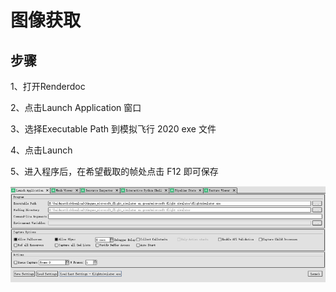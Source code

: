 # 图像获取
## 步骤
1、打开Renderdoc

2、点击Launch Application 窗口

3、选择Executable Path 到模拟飞行 2020 exe 文件

4、点击Launch

5、进入程序后，在希望截取的帧处点击 F12 即可保存

![image](https://github.com/yuanqing635/Smart-ATC/blob/main/Image-folder/%E8%8E%B7%E5%8F%961.png)

